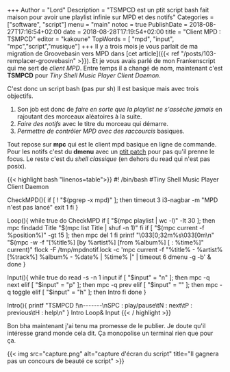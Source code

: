 +++
Author = "Lord"
Description = "TSMPCD est un ptit script bash fait maison pour avoir une playlist infinie sur MPD et des notifs"
Categories = ["software", "script"]
menu = "main"
notoc = true
PublishDate = 2018-08-27T17:16:54+02:00
date = 2018-08-28T17:19:54+02:00
title = "Client MPD : TSMPCD"
editor = "kakoune"
TopWords = [ "mpd", "input", "mpc","script","musique"]
+++
Il y a trois mois je vous parlait de ma migration de Groovebasin vers MPD dans [cet article]({{< ref "/posts/103-remplacer-groovebasin"  >}}).
Et je vous avais parlé de mon Frankenscript qui me sert de *client MPD*.
Entre temps il a changé de nom, maintenant c'est **TSMPCD** pour *Tiny Shell Music Player Client Daemon*.

C'est donc un script bash (pas pur sh)
Il est basique mais avec trois objectifs.

  1. Son job est donc de *faire en sorte que la playlist ne s'assèche jamais* en rajoutant des morceaux aléatoires à la suite.
  2. *Faire des notifs* avec le titre du morceau qui démarre.
  3. *Permettre de contrôler MPD avec des raccourcis* basiques.

Tout repose sur **mpc** qui est le client mpd basique en ligne de commande.
Pour les notifs c'est du **dmenu** avec un [ptit patch](../../posts/103-remplacer-groovebasin/103-dmenu-4.8-nograb.patch) pour pas qu'il prenne le focus.
Le reste c'est du *shell classique* (en dehors du read qui n'est pas posix).

{{< highlight bash "linenos=table">}}
#! /bin/bash
#Tiny Shell Music Player Client Daemon

CheckMPD(){
  if [ ! "$(pgrep -x mpd)" ]; then
    timeout 3 i3-nagbar -m "MPD n'est pas lancé"
    exit 1
  fi
}

Loop(){
  while true
  do
    CheckMPD
    if [ "$(mpc playlist | wc -l)" -lt 30 ]; then
      mpc findadd Title "$(mpc list Title | shuf -n 1)"
    fi
    if [ "$(mpc current -f %position%)" -gt 15 ]; then
      mpc del 1
    fi
    printf "\033[0;32m%s\033[0m\n" "$(mpc -w -f "[%title%] [by %artist%]  [from %album%] [ :  %time%]" current)"
    flock -F /tmp/mpdnotif.lock -c 'mpc current -f "%title% - %artist% [%track%] %album% - %date% | %time% |" | timeout 6 dmenu -g -b' &
  done
}

Input(){
  while true
	do
    read -s -n 1 input
    if [ "$input" = "n" ]; then
			mpc -q next
		elif [ "$input" = "p" ]; then
			mpc -q prev
		elif [ "$input" = "" ]; then
			mpc -q toggle
		elif [ "$input" = "h" ]; then
			Intro
		fi
	done
}

Intro(){
  printf "TSMPCD !\n-------\nSPC : play/pause\tN : next\tP : previous\tH : help\n"
}
Intro
Loop&
Input
{{< / highlight >}}

Bon bha maintenant j'ai tenu ma promesse de le publier.
Je doute qu'il intéresse grand monde cela dit.
Ça monopolise un terminal rien que pour ça.

{{< img src="capture.png" alt="capture d'écran du script" title="Il gagnera pas un concours de beauté ce script" >}}
